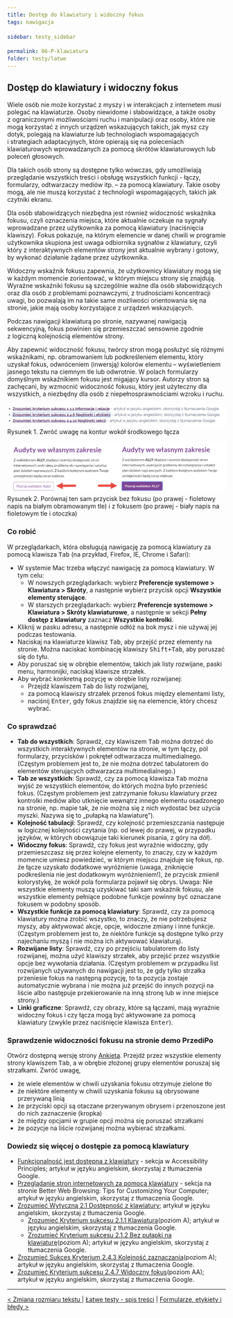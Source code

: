 ```yaml
---
title: Dostęp do klawiatury i widoczny fokus
tags: nawigacja

sidebar: testy_sidebar

permalink: 06-P-klawiatura
folder: testy/latwe
---
```


## Dostęp do klawiatury i widoczny fokus

Wiele osób nie może korzystać z myszy i w&nbsp;interakcjach z&nbsp;internetem musi polegać na klawiaturze. Osoby niewidome i&nbsp;słabowidzące, a&nbsp;także osoby z&nbsp;ograniczonymi możliwościami ruchu i&nbsp;manipulacji oraz osoby, które nie mogą korzystać z&nbsp;innych urządzeń wskazujących takich, jak mysz czy dotyk, polegają na klawiaturze lub technologiach wspomagających i&nbsp;strategiach adaptacyjnych, które opierają się na poleceniach klawiaturowych wprowadzanych za pomocą skrótów klawiaturowych lub poleceń głosowych.

Dla takich osób strony są dostępne tylko wówczas, gdy umożliwiają przeglądanie wszystkich treści i obsługę wszystkich funkcji - łączy, formularzy, odtwarzaczy mediów itp. – za pomocą klawiatury. Takie osoby mogą, ale nie muszą korzystać z&nbsp;technologii wspomagających, takich jak czytniki ekranu.

Dla osób słabowidzących niezbędna jest również widoczność wskaźnika fokusu, czyli oznaczenia miejsca, które aktualnie oczekuje na sygnały wprowadzane przez użytkownika za pomocą klawiatury (naciśnięcia klawiszy). Fokus pokazuje, na którym elemencie w danej chwili w programie użytkownika skupiona jest uwaga odbiornika sygnałów z klawiatury, czyli który z&nbsp;interaktywnych elementów strony jest aktualnie wybrany i&nbsp;gotowy, by wykonać działanie żądane przez użytkownika.

Widoczny wskaźnik fokusu zapewnia, że użytkownicy klawiatury mogą się w&nbsp;każdym momencie zorientować, w&nbsp;którym miejscu strony się znajdują. Wyraźne wskaźniki fokusu są szczególnie ważne dla osób słabowidzących oraz dla osób z&nbsp;problemami poznawczymi, z&nbsp;trudnościami koncentracji uwagi, bo pozwalają im na takie same możliwości orientowania się na stronie, jakie mają osoby korzystające z urządzeń wskazujących.

Podczas nawigacji klawiaturą po stronie, nazywanej nawigacją sekwencyjną, fokus powinien się przemieszczać sensownie zgodnie z&nbsp;logiczną kolejnością elementów strony.

Aby zapewnić widoczność fokusu, twórcy stron mogą posłużyć się różnymi wskaźnikami, np. obramowaniem lub podkreśleniem elementu, który uzyskał fokus, odwróceniem (inwersją) kolorów elementu – wyświetleniem jasnego tekstu na ciemnym tle lub odwrotnie. W&nbsp;polach formularzy domyślnym wskaźnikiem fokusu jest migający kursor. Autorzy stron są zachęcani, by wzmocnić widoczność fokusu, który jest użyteczny dla wszystkich, a niezbędny dla osób z niepełnosprawnościami wzroku i&nbsp;ruchu.  


![Kontur wokół środkowego łacza](images/andi/06_P_fokus-linki.png)
Rysunek 1. Zwróć uwagę na kontur wokół środkowego łącza

![Przycisk bez fokusu po lewej stronie i z fokusem po prawej stronie. Zastosowano inwersję kolorów](images/andi/06_P_fokus-przycisk.png)
Rysunek 2. Porównaj ten sam przycisk bez fokusu (po prawej - fioletowy napis na białym obramowanym tle) i z fokusem (po prawej - biały napis na fioletowym tle i otoczka)


### Co robić
W przeglądarkach, która obsługują nawigację za pomocą klawiatury za pomocą klawisza <kbd>Tab</kbd> (na przykład, Firefox, IE, Chrome i Safari):
-	W systemie Mac trzeba włączyć nawigację za pomocą klawiatury. W tym celu:
	- W nowszych przeglądarkach: wybierz **Preferencje systemowe > Klawiatura > Skróty**, a następnie wybierz przycisk opcji **Wszystkie elementy sterujące**.
	- W starszych przeglądarkach: wybierz **Preferencje systemowe > Klawiatura > Skróty klawiaturowe**, a następnie w sekcji **Pełny dostęp z klawiatury** zaznacz **Wszystkie kontrolki**.
-	Kliknij w pasku adresu, a następnie odłóż na bok mysz i nie używaj jej podczas testowania.
-	Naciskaj na klawiaturze klawisz <kbd>Tab</kbd>, aby przejść przez elementy na stronie. Można naciskać kombinację klawiszy <kbd>Shift+Tab</kbd>, aby poruszać się do tyłu.
-	Aby poruszać się w obrębie elementów, takich jak listy rozwijane, paski menu, harmonijki, naciskaj klawisze strzałek.
-	Aby wybrać konkretną pozycję w obrębie listy rozwijanej:
	- Przejdź klawiszem <kbd>Tab</kbd> do listy rozwijanej,
	- za pomocą klawiszy strzałek przenoś fokus między elementami listy,
	- naciśnij <kbd>Enter</kbd>, gdy fokus znajdzie się na elemencie, który chcesz wybrać.

### Co sprawdzać
-	**Tab do wszystkich**: Sprawdź, czy klawiszem <kbd>Tab</kbd> można dotrzeć do wszystkich interaktywnych elementów na stronie, w tym łączy, pól formularzy, przycisków i&nbsp;pokręteł odtwarzacza multimedialnego. (Częstym problemem jest to, że nie można dotrzeć tabulatorem do elementów sterujących odtwarzacza multimedialnego.)
-	**Tab ze wszystkich**: Sprawdź, czy za pomocą klawisza <kbd>Tab</kbd> można wyjść ze wszystkich elementów, do których można było przenieść fokus. (Częstym problemem jest zatrzymanie fokusu klawiatury przez kontrolki mediów albo utknięcie wewnątrz innego elementu osadzonego na stronie, np. mapie tak, że nie można się z nich wydostać bez użycia myszki. Nazywa się to „pułapką na klawiaturę”).
-	**Kolejność tabulacji**: Sprawdź, czy kolejność przemieszczania  następuje w&nbsp;logicznej kolejności czytania (np. od lewej do prawej, w&nbsp;przypadku języków, w&nbsp;których obowiązuje taki kierunek pisania,  z&nbsp;góry na dół).
-	**Widoczny fokus**: Sprawdź, czy fokus jest wyraźnie widoczny, gdy przemieszczasz się przez kolejne elementy, to znaczy, czy w każdym momencie umiesz powiedzieć, w którym miejscu znajduje się fokus, np. że łącze uzyskało dodatkowe wyróżnienie (uwaga, zniknięcie podkreślenia nie jest dodatkowym wyróżnieniem!), że przycisk zmienił kolorystykę, że wokół pola  formularza pojawił się obrys. Uwaga: Nie wszystkie elementy muszą uzyskiwać taki sam wskaźnik fokusu, ale wszystkie elementy pełniące podobne funkcje powinny być oznaczane fokusem w podobny sposób.
-	**Wszystkie funkcje za pomocą klawiatury**: Sprawdź, czy za pomocą klawiatury można zrobić wszystko, to znaczy, że nie potrzebujesz myszy, aby aktywować akcje, opcje, widoczne zmiany i inne funkcje. (Częstym problemem jest to, że niektóre funkcje są dostępne tylko przy najechaniu myszą i nie można ich aktywować  klawiaturą).
-	**Rozwijane listy**: Sprawdź, czy po przejściu tabulatorem do listy rozwijanej, można użyć klawiszy strzałek, aby przejść przez wszystkie opcje bez wywołania działania. (Częstym problemem w przypadku list rozwijanych używanych do nawigacji jest to, że gdy tylko strzałka przeniesie fokus na następną pozycję, to ta pozycja zostaje automatycznie wybrana i nie można już przejść do innych pozycji na liście albo następuje przekierowanie na inną stronę lub w inne miejsce strony.)
-	**Linki graficzne**: Sprawdź, czy obrazy, które są łączami, mają wyraźnie widoczny fokus i czy łącza mogą być aktywowane za pomocą klawiatury (zwykle przez naciśnięcie klawisza <kbd>Enter</kbd>).

### Sprawdzenie widoczności fokusu na stronie demo PrzediPo  
Otwórz dostępną wersję strony [Ankieta](https://przedipo.lepszyweb.pl/after/survey.html).
Przejdź przez wszystkie elementy strony klawiszem <kbd>Tab</kbd>, a w obrębie złożonej grupy elementów poruszaj się strzałkami. Zwróć uwagę,
-	że wiele elementów w chwili uzyskania fokusu otrzymuje zielone tło
-	że niektóre  elementy w chwili uzyskania fokusu są obrysowane przerywaną linią
-	że przyciski opcji są otaczane przerywanym obrysem i przenoszone jest do nich zaznaczenie (kropka)
-	że między opcjami w grupie opcji można się poruszać strzałkami
-	że pozycje na liście rozwijanej można wybierać strzałkami.   

### Dowiedz się więcej o dostępie za pomocą klawiatury  
-	[Funkcjonalność jest dostępna z klawiatury](http://www.w3.org/WAI/intro/people-use-web/principles#keyboard) - sekcja w Accessibility Principles; artykuł w języku angielskim, skorzystaj z tłumaczenia Google.
-	[Przeglądanie stron internetowych za pomocą klawiatury](http://www.w3.org/WAI/users/browsing#keyboard) - sekcja na stronie Better Web Browsing: Tips for Customizing Your Computer; artykuł w języku angielskim, skorzystaj z tłumaczenia Google.
-	[Zrozumieć Wytyczną 2.1 Dostępność z klawiatury](https://www.w3.org/WAI/WCAG21/Understanding/keyboard-accessible); artykuł w języku angielskim, skorzystaj z tłumaczenia Google.
	- [Zrozumieć Kryterium sukcesu 2.1.1 Klawiatura](https://www.w3.org/WAI/WCAG21/Understanding/keyboard.html)(poziom A); artykuł w języku angielskim, skorzystaj z tłumaczenia Google.
	- [Zrozumieć Kryterium sukcesu 2.1.2 Bez pułapki na klawiaturę](https://www.w3.org/WAI/WCAG21/Understanding/no-keyboard-trap.html)(poziom A); artykuł w języku angielskim, skorzystaj z tłumaczenia Google.
-	[Zrozumieć Sukces Kryterium 2.4.3 Kolejność zaznaczania](https://www.w3.org/WAI/WCAG21/Understanding/focus-order.html)(poziom A); artykuł w języku angielskim, skorzystaj z tłumaczenia Google.
-	[Zrozumieć Kryterium sukcesu 2.4.7 Widoczny fokus](https://www.w3.org/WAI/WCAG21/Understanding/focus-visible.html)(poziom AA); artykuł w języku angielskim, skorzystaj z tłumaczenia Google.


--------------------
[&lt; Zmiana rozmiaru tekstu ](05-P-zmiana-rozmiaru-tekstu) | [Łatwe testy - spis treści](00-P-spis-tresci) | [Formularze, etykiety i błędy >](07-P-formularze)
